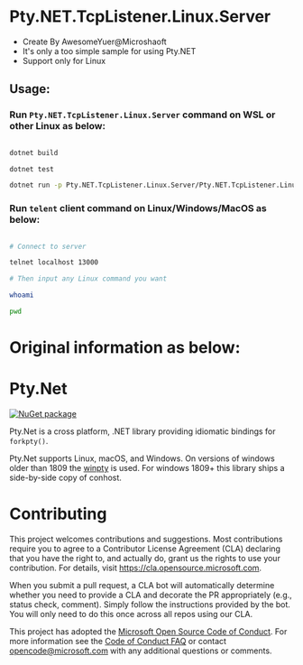 # Pty.NET.TcpListener.Linux.Server
- Create By AwesomeYuer@Microshaoft
- It's only a too simple sample for using Pty.NET
- Support only for Linux

## Usage:

### Run `Pty.NET.TcpListener.Linux.Server` command on WSL or other Linux as below:
```sh

dotnet build

dotnet test

dotnet run -p Pty.NET.TcpListener.Linux.Server/Pty.NET.TcpListener.Linux.Server.csproj

```

### Run `telent` client command on Linux/Windows/MacOS as below:
```sh

# Connect to server

telnet localhost 13000

# Then input any Linux command you want

whoami

pwd

```

# Original information as below:

# Pty.Net
[![NuGet package](https://img.shields.io/nuget/v/Pty.Net.svg)](https://nuget.org/packages/Pty.Net)

Pty.Net is a cross platform, .NET library providing idiomatic bindings for `forkpty()`.

Pty.Net supports Linux, macOS, and Windows. On versions of windows older than 1809 the [winpty](https://github.com/rprichard/winpty) is used. For windows 1809+ this library ships a side-by-side copy of conhost.

# Contributing

This project welcomes contributions and suggestions.  Most contributions require you to agree to a
Contributor License Agreement (CLA) declaring that you have the right to, and actually do, grant us
the rights to use your contribution. For details, visit https://cla.opensource.microsoft.com.

When you submit a pull request, a CLA bot will automatically determine whether you need to provide
a CLA and decorate the PR appropriately (e.g., status check, comment). Simply follow the instructions
provided by the bot. You will only need to do this once across all repos using our CLA.

This project has adopted the [Microsoft Open Source Code of Conduct](https://opensource.microsoft.com/codeofconduct/).
For more information see the [Code of Conduct FAQ](https://opensource.microsoft.com/codeofconduct/faq/) or
contact [opencode@microsoft.com](mailto:opencode@microsoft.com) with any additional questions or comments.
